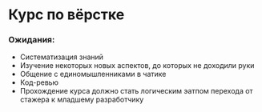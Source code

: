 # Курс по вёрстке

### Ожидания:

* Систематизация знаний
* Изучение некоторых новых аспектов, до которых не доходили руки
* Общение с единомышленниками в чатике
* Код-ревью
* Прохождение курса должно стать логическим эатпом перехода от стажера к младшему разработчику
